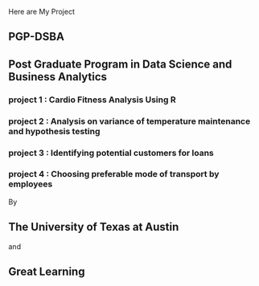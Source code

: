 Here are My Project 
## PGP-DSBA
## Post Graduate Program in Data Science and Business Analytics

### project 1 : Cardio Fitness Analysis Using R
### project 2 : Analysis on variance of temperature maintenance and hypothesis testing
### project 3 : Identifying potential customers for loans
### project 4 : Choosing preferable mode of transport by employees
By 
## The University of Texas at Austin 
and 
## Great Learning
